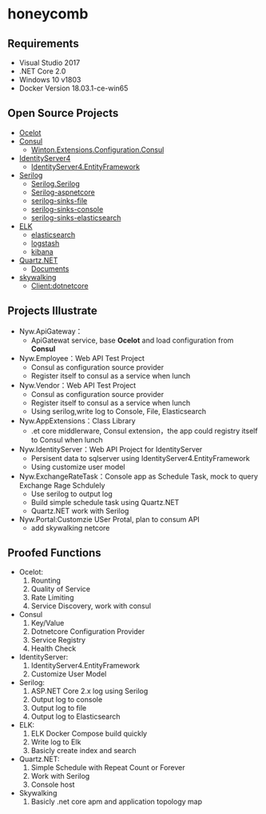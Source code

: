# honeycomb

## Requirements
- Visual Studio 2017
- .NET Core 2.0
- Windows 10 v1803
- Docker Version 18.03.1-ce-win65 

## Open Source Projects
- [Ocelot](https://github.com/ThreeMammals/Ocelot)
- [Consul](https://github.com/hashicorp/consul)
	- [Winton.Extensions.Configuration.Consul](https://github.com/wintoncode/Winton.Extensions.Configuration.Consul)
- [IdentityServer4](https://github.com/IdentityServer/IdentityServer4)
	- [IdentityServer4.EntityFramework](https://github.com/IdentityServer/IdentityServer4.EntityFramework)
- [Serilog](https://github.com/serilog)
	- [Serilog.Serilog](https://github.com/serilog/serilog)
	- [Serilog-aspnetcore](https://github.com/serilog/serilog-aspnetcore)
	- [serilog-sinks-file](https://github.com/serilog/serilog-sinks-file)
	- [serilog-sinks-console](https://github.com/serilog/serilog-sinks-console)
	- [serilog-sinks-elasticsearch](https://github.com/serilog/serilog-sinks-elasticsearch)
- [ELK](https://github.com/elastic/)
	- [elasticsearch](https://github.com/elastic/elasticsearch)
	- [logstash](https://github.com/elastic/logstash)
	- [kibana](https://github.com/elastic/kibana)
- [Quartz.NET](https://github.com/quartznet/quartznet)
	- [Documents](https://www.quartz-scheduler.net/documentation/index.html)
- [skywalking](https://github.com/apache/incubator-skywalking)
	- [Client:dotnetcore](https://github.com/OpenSkywalking/skywalking-netcore)

## Projects Illustrate
- Nyw.ApiGateway：
	- ApiGatewat service, base **Ocelot** and load configuration from **Consul**
- Nyw.Employee：Web API Test Project
	- Consul as configuration source provider
	- Register itself to consul as a service when lunch
- Nyw.Vendor：Web API Test Project
	- Consul as configuration source provider
	- Register itself to consul as a service when lunch
	- Using serilog,write log to Console, File, Elasticsearch
- Nyw.AppExtensions：Class Library
	- .et core middlerware, Consul extension，the app could registry itself to Consul when lunch
- Nyw.IdentityServer：Web API Project for IdentityServer
	- Persisent data to sqlserver using IdentityServer4.EntityFramework
	- Using customize user model
- Nyw.ExchangeRateTask：Console app as Schedule Task, mock to query Exchange Rage Schdulely
	- Use serilog to output log
	- Build simple schedule task using Quartz.NET
	- Quartz.NET work with Serilog
- Nyw.Portal:Customzie USer Protal, plan to consum API
	- add skywalking netcore

## Proofed Functions
- Ocelot:
	1. Rounting 
	1. Quality of Service
	1. Rate Limiting
	1. Service Discovery, work with consul
- Consul
	1. Key/Value
	1. Dotnetcore Configuration Provider
	1. Service Registry
	1. Health Check
- IdentityServer:
	1. IdentityServer4.EntityFramework
	1. Customize User Model
- Serilog:
	1. ASP.NET Core 2.x log using Serilog
	1. Output log to console
	1. Output log to file
	1. Output log to Elasticsearch
- ELK:
	1. ELK Docker Compose build quickly
	1. Write log to Elk
	1. Basicly create index and search
- Quartz.NET:
	1. Simple Schedule with Repeat Count or Forever
	1. Work with Serilog
	1. Console host
- Skywalking
	1. Basicly .net core apm and application topology map